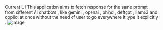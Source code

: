 
Current UI 
This application aims to fetch response for the same prompt from different AI chatbots , like gemini , openai , phind , deftgpt , llama3 and copilot at once without the need of user to go everywhere it type it explicitly . 
![image](https://github.com/user-attachments/assets/56793eb2-0e4f-412e-b2da-925873002c43)
